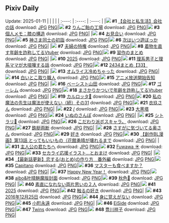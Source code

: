 ## Pixiv Daily
Update: 2025-01-11
|      |      |      |
| :----: | :----: | :----: |
|![](https://pixiv.microyu.workers.dev/c/240x480/img-master/img/2025/01/10/12/00/17/126076743_p0_master1200.jpg) **#1** [【会社と私生活】会社の話](https://www.pixiv.net/artworks/126076743) download: [JPG](https://pixiv.microyu.workers.dev/img-original/img/2025/01/10/12/00/17/126076743_p0.jpg) [PNG](https://pixiv.microyu.workers.dev/img-original/img/2025/01/10/12/00/17/126076743_p0.png)|![](https://pixiv.microyu.workers.dev/c/240x480/img-master/img/2025/01/10/07/30/03/126073046_p0_master1200.jpg) **#2** [りんご飴の工場](https://www.pixiv.net/artworks/126073046) download: [JPG](https://pixiv.microyu.workers.dev/img-original/img/2025/01/10/07/30/03/126073046_p0.jpg) [PNG](https://pixiv.microyu.workers.dev/img-original/img/2025/01/10/07/30/03/126073046_p0.png)|![](https://pixiv.microyu.workers.dev/c/240x480/img-master/img/2025/01/09/06/00/10/126042813_p0_master1200.jpg) **#3** [個人メモ：膝の構造](https://www.pixiv.net/artworks/126042813) download: [JPG](https://pixiv.microyu.workers.dev/img-original/img/2025/01/09/06/00/10/126042813_p0.jpg) [PNG](https://pixiv.microyu.workers.dev/img-original/img/2025/01/09/06/00/10/126042813_p0.png)|
|![](https://pixiv.microyu.workers.dev/c/240x480/img-master/img/2025/01/09/21/51/57/126060393_p0_master1200.jpg) **#4** [お見合い](https://www.pixiv.net/artworks/126060393) download: [JPG](https://pixiv.microyu.workers.dev/img-original/img/2025/01/09/21/51/57/126060393_p0.jpg) [PNG](https://pixiv.microyu.workers.dev/img-original/img/2025/01/09/21/51/57/126060393_p0.png)|![](https://pixiv.microyu.workers.dev/c/240x480/img-master/img/2025/01/09/19/21/43/126055634_p0_master1200.jpg) **#5** [神さま同士の初詣](https://www.pixiv.net/artworks/126055634) download: [JPG](https://pixiv.microyu.workers.dev/img-original/img/2025/01/09/19/21/43/126055634_p0.jpg) [PNG](https://pixiv.microyu.workers.dev/img-original/img/2025/01/09/19/21/43/126055634_p0.png)|![](https://pixiv.microyu.workers.dev/c/240x480/img-master/img/2025/01/10/20/29/14/126087587_p0_master1200.jpg) **#6** [次はいつ遊ぼっか](https://www.pixiv.net/artworks/126087587) download: [JPG](https://pixiv.microyu.workers.dev/img-original/img/2025/01/10/20/29/14/126087587_p0.jpg) [PNG](https://pixiv.microyu.workers.dev/img-original/img/2025/01/10/20/29/14/126087587_p0.png)|
|![](https://pixiv.microyu.workers.dev/c/240x480/img-master/img/2025/01/09/00/02/46/126036524_p0_master1200.jpg) **#7** [夫婦の特権](https://www.pixiv.net/artworks/126036524) download: [JPG](https://pixiv.microyu.workers.dev/img-original/img/2025/01/09/00/02/46/126036524_p0.jpg) [PNG](https://pixiv.microyu.workers.dev/img-original/img/2025/01/09/00/02/46/126036524_p0.png)|![](https://pixiv.microyu.workers.dev/c/240x480/img-master/img/2025/01/09/21/00/08/126058505_p0_master1200.jpg) **#8** [着物を直す年齢を詐称してるVtuber](https://www.pixiv.net/artworks/126058505) download: [JPG](https://pixiv.microyu.workers.dev/img-original/img/2025/01/09/21/00/08/126058505_p0.jpg) [PNG](https://pixiv.microyu.workers.dev/img-original/img/2025/01/09/21/00/08/126058505_p0.png)|![](https://pixiv.microyu.workers.dev/c/240x480/img-master/img/2025/01/09/00/00/35/126036292_p0_master1200.jpg) **#9** [習作のまとめ](https://www.pixiv.net/artworks/126036292) download: [JPG](https://pixiv.microyu.workers.dev/img-original/img/2025/01/09/00/00/35/126036292_p0.jpg) [PNG](https://pixiv.microyu.workers.dev/img-original/img/2025/01/09/00/00/35/126036292_p0.png)|
|![](https://pixiv.microyu.workers.dev/c/240x480/img-master/img/2025/01/09/02/20/20/126040129_p0_master1200.jpg) **#10** [2025](https://www.pixiv.net/artworks/126040129) download: [JPG](https://pixiv.microyu.workers.dev/img-original/img/2025/01/09/02/20/20/126040129_p0.jpg) [PNG](https://pixiv.microyu.workers.dev/img-original/img/2025/01/09/02/20/20/126040129_p0.png)|![](https://pixiv.microyu.workers.dev/c/240x480/img-master/img/2025/01/09/18/43/08/126054625_p0_master1200.jpg) **#11** [理系男子と理系ママが大喧嘩する話](https://www.pixiv.net/artworks/126054625) download: [JPG](https://pixiv.microyu.workers.dev/img-original/img/2025/01/09/18/43/08/126054625_p0.jpg) [PNG](https://pixiv.microyu.workers.dev/img-original/img/2025/01/09/18/43/08/126054625_p0.png)|![](https://pixiv.microyu.workers.dev/c/240x480/img-master/img/2025/01/10/11/21/05/126076123_p0_master1200.jpg) **#12** [2434まとめ【33】](https://www.pixiv.net/artworks/126076123) download: [JPG](https://pixiv.microyu.workers.dev/img-original/img/2025/01/10/11/21/05/126076123_p0.jpg) [PNG](https://pixiv.microyu.workers.dev/img-original/img/2025/01/10/11/21/05/126076123_p0.png)|
|![](https://pixiv.microyu.workers.dev/c/240x480/img-master/img/2025/01/09/18/22/05/126054129_p0_master1200.jpg) **#13** [オムライス冷めちゃった](https://www.pixiv.net/artworks/126054129) download: [JPG](https://pixiv.microyu.workers.dev/img-original/img/2025/01/09/18/22/05/126054129_p0.jpg) [PNG](https://pixiv.microyu.workers.dev/img-original/img/2025/01/09/18/22/05/126054129_p0.png)|![](https://pixiv.microyu.workers.dev/c/240x480/img-master/img/2025/01/10/20/30/02/126087613_p0_master1200.jpg) **#14** [白いとこ取り職人](https://www.pixiv.net/artworks/126087613) download: [JPG](https://pixiv.microyu.workers.dev/img-original/img/2025/01/10/20/30/02/126087613_p0.jpg) [PNG](https://pixiv.microyu.workers.dev/img-original/img/2025/01/10/20/30/02/126087613_p0.png)|![](https://pixiv.microyu.workers.dev/c/240x480/img-master/img/2025/01/10/15/52/05/126080426_p0_master1200.jpg) **#15** [アニメ放送開始告知](https://www.pixiv.net/artworks/126080426) download: [JPG](https://pixiv.microyu.workers.dev/img-original/img/2025/01/10/15/52/05/126080426_p0.jpg) [PNG](https://pixiv.microyu.workers.dev/img-original/img/2025/01/10/15/52/05/126080426_p0.png)|
|![](https://pixiv.microyu.workers.dev/c/240x480/img-master/img/2025/01/09/00/02/29/126036502_p0_master1200.jpg) **#16** [ベーシスト山田](https://www.pixiv.net/artworks/126036502) download: [JPG](https://pixiv.microyu.workers.dev/img-original/img/2025/01/09/00/02/29/126036502_p0.jpg) [PNG](https://pixiv.microyu.workers.dev/img-original/img/2025/01/09/00/02/29/126036502_p0.png)|![](https://pixiv.microyu.workers.dev/c/240x480/img-master/img/2025/01/10/00/00/10/126065055_p0_master1200.jpg) **#17** [ゴーレム](https://www.pixiv.net/artworks/126065055) download: [JPG](https://pixiv.microyu.workers.dev/img-original/img/2025/01/10/00/00/10/126065055_p0.jpg) [PNG](https://pixiv.microyu.workers.dev/img-original/img/2025/01/10/00/00/10/126065055_p0.png)|![](https://pixiv.microyu.workers.dev/c/240x480/img-master/img/2025/01/10/21/00/32/126088636_p0_master1200.jpg) **#18** [まさかりかついで年齢を詐称してるVtuber](https://www.pixiv.net/artworks/126088636) download: [JPG](https://pixiv.microyu.workers.dev/img-original/img/2025/01/10/21/00/32/126088636_p0.jpg) [PNG](https://pixiv.microyu.workers.dev/img-original/img/2025/01/10/21/00/32/126088636_p0.png)|
|![](https://pixiv.microyu.workers.dev/c/240x480/img-master/img/2025/01/09/21/04/48/126058757_p0_master1200.jpg) **#19** [カルロッタ🥀](https://www.pixiv.net/artworks/126058757) download: [JPG](https://pixiv.microyu.workers.dev/img-original/img/2025/01/09/21/04/48/126058757_p0.jpg) [PNG](https://pixiv.microyu.workers.dev/img-original/img/2025/01/09/21/04/48/126058757_p0.png)|![](https://pixiv.microyu.workers.dev/c/240x480/img-master/img/2025/01/10/00/01/07/126065263_p0_master1200.jpg) **#20** [私の魔法の先生は魔法が使えない（続）その31](https://www.pixiv.net/artworks/126065263) download: [JPG](https://pixiv.microyu.workers.dev/img-original/img/2025/01/10/00/01/07/126065263_p0.jpg) [PNG](https://pixiv.microyu.workers.dev/img-original/img/2025/01/10/00/01/07/126065263_p0.png)|![](https://pixiv.microyu.workers.dev/c/240x480/img-master/img/2025/01/09/00/55/00/126038180_p0_master1200.jpg) **#21** [衣玖さん](https://www.pixiv.net/artworks/126038180) download: [JPG](https://pixiv.microyu.workers.dev/img-original/img/2025/01/09/00/55/00/126038180_p0.jpg) [PNG](https://pixiv.microyu.workers.dev/img-original/img/2025/01/09/00/55/00/126038180_p0.png)|
|![](https://pixiv.microyu.workers.dev/c/240x480/img-master/img/2025/01/10/00/08/05/126065678_p0_master1200.jpg) **#22** [/](https://www.pixiv.net/artworks/126065678) download: [JPG](https://pixiv.microyu.workers.dev/img-original/img/2025/01/10/00/08/05/126065678_p0.jpg) [PNG](https://pixiv.microyu.workers.dev/img-original/img/2025/01/10/00/08/05/126065678_p0.png)|![](https://pixiv.microyu.workers.dev/c/240x480/img-master/img/2025/01/10/13/46/20/126078462_p0_master1200.jpg) **#23** [大黑塔](https://www.pixiv.net/artworks/126078462) download: [JPG](https://pixiv.microyu.workers.dev/img-original/img/2025/01/10/13/46/20/126078462_p0.jpg) [PNG](https://pixiv.microyu.workers.dev/img-original/img/2025/01/10/13/46/20/126078462_p0.png)|![](https://pixiv.microyu.workers.dev/c/240x480/img-master/img/2025/01/10/12/19/36/126077098_p0_master1200.jpg) **#24** [いぬのさんぽ](https://www.pixiv.net/artworks/126077098) download: [JPG](https://pixiv.microyu.workers.dev/img-original/img/2025/01/10/12/19/36/126077098_p0.jpg) [PNG](https://pixiv.microyu.workers.dev/img-original/img/2025/01/10/12/19/36/126077098_p0.png)|
|![](https://pixiv.microyu.workers.dev/c/240x480/img-master/img/2025/01/09/01/02/59/126038439_p0_master1200.jpg) **#25** [シトラリ🎨](https://www.pixiv.net/artworks/126038439) download: [JPG](https://pixiv.microyu.workers.dev/img-original/img/2025/01/09/01/02/59/126038439_p0.jpg) [PNG](https://pixiv.microyu.workers.dev/img-original/img/2025/01/09/01/02/59/126038439_p0.png)|![](https://pixiv.microyu.workers.dev/c/240x480/img-master/img/2025/01/10/12/21/01/126077093_p0_master1200.jpg) **#26** [こだわり派ボスキャラ。](https://www.pixiv.net/artworks/126077093) download: [JPG](https://pixiv.microyu.workers.dev/img-original/img/2025/01/10/12/21/01/126077093_p0.jpg) [PNG](https://pixiv.microyu.workers.dev/img-original/img/2025/01/10/12/21/01/126077093_p0.png)|![](https://pixiv.microyu.workers.dev/c/240x480/img-master/img/2025/01/10/07/01/55/126072708_p0_master1200.jpg) **#27** [鉄梃両断](https://www.pixiv.net/artworks/126072708) download: [JPG](https://pixiv.microyu.workers.dev/img-original/img/2025/01/10/07/01/55/126072708_p0.jpg) [PNG](https://pixiv.microyu.workers.dev/img-original/img/2025/01/10/07/01/55/126072708_p0.png)|
|![](https://pixiv.microyu.workers.dev/c/240x480/img-master/img/2025/01/10/00/04/27/126065535_p0_master1200.jpg) **#28** [さすがに気づいてる奥さん](https://www.pixiv.net/artworks/126065535) download: [JPG](https://pixiv.microyu.workers.dev/img-original/img/2025/01/10/00/04/27/126065535_p0.jpg) [PNG](https://pixiv.microyu.workers.dev/img-original/img/2025/01/10/00/04/27/126065535_p0.png)|![](https://pixiv.microyu.workers.dev/c/240x480/img-master/img/2025/01/09/10/34/18/126046144_p0_master1200.jpg) **#29** [好き](https://www.pixiv.net/artworks/126046144) download: [JPG](https://pixiv.microyu.workers.dev/img-original/img/2025/01/09/10/34/18/126046144_p0.jpg) [PNG](https://pixiv.microyu.workers.dev/img-original/img/2025/01/09/10/34/18/126046144_p0.png)|![](https://pixiv.microyu.workers.dev/c/240x480/img-master/img/2025/01/10/22/51/58/126092530_p0_master1200.jpg) **#30** [【創作BL漫画】第13話 とってもいいもの（花館勇晴が壊れるまで](https://www.pixiv.net/artworks/126092530) download: [JPG](https://pixiv.microyu.workers.dev/img-original/img/2025/01/10/22/51/58/126092530_p0.jpg) [PNG](https://pixiv.microyu.workers.dev/img-original/img/2025/01/10/22/51/58/126092530_p0.png)|
|![](https://pixiv.microyu.workers.dev/c/240x480/img-master/img/2025/01/09/10/32/28/126046127_p0_master1200.jpg) **#31** [主人公の君たちへ](https://www.pixiv.net/artworks/126046127) download: [JPG](https://pixiv.microyu.workers.dev/img-original/img/2025/01/09/10/32/28/126046127_p0.jpg) [PNG](https://pixiv.microyu.workers.dev/img-original/img/2025/01/09/10/32/28/126046127_p0.png)|![](https://pixiv.microyu.workers.dev/c/240x480/img-master/img/2025/01/09/07/23/16/126043810_p0_master1200.jpg) **#32** [Fuwawa ☀️](https://www.pixiv.net/artworks/126043810) download: [JPG](https://pixiv.microyu.workers.dev/img-original/img/2025/01/09/07/23/16/126043810_p0.jpg) [PNG](https://pixiv.microyu.workers.dev/img-original/img/2025/01/09/07/23/16/126043810_p0.png)|![](https://pixiv.microyu.workers.dev/c/240x480/img-master/img/2025/01/10/17/49/37/126082794_p0_master1200.jpg) **#33** [セカライ応援イラスト…とおまけ](https://www.pixiv.net/artworks/126082794) download: [JPG](https://pixiv.microyu.workers.dev/img-original/img/2025/01/10/17/49/37/126082794_p0.jpg) [PNG](https://pixiv.microyu.workers.dev/img-original/img/2025/01/10/17/49/37/126082794_p0.png)|
|![](https://pixiv.microyu.workers.dev/c/240x480/img-master/img/2025/01/10/12/19/58/126077111_p0_master1200.jpg) **#34** [【最新話更新】恋する(おとめ)の作り方　番外編](https://www.pixiv.net/artworks/126077111) download: [JPG](https://pixiv.microyu.workers.dev/img-original/img/2025/01/10/12/19/58/126077111_p0.jpg) [PNG](https://pixiv.microyu.workers.dev/img-original/img/2025/01/10/12/19/58/126077111_p0.png)|![](https://pixiv.microyu.workers.dev/c/240x480/img-master/img/2025/01/09/15/21/53/126050406_p0_master1200.jpg) **#35** [Capitano](https://www.pixiv.net/artworks/126050406) download: [JPG](https://pixiv.microyu.workers.dev/img-original/img/2025/01/09/15/21/53/126050406_p0.jpg) [PNG](https://pixiv.microyu.workers.dev/img-original/img/2025/01/09/15/21/53/126050406_p0.png)|![](https://pixiv.microyu.workers.dev/c/240x480/img-master/img/2025/01/10/21/05/09/126088817_p0_master1200.jpg) **#36** [マスターも食べますか？](https://www.pixiv.net/artworks/126088817) download: [JPG](https://pixiv.microyu.workers.dev/img-original/img/2025/01/10/21/05/09/126088817_p0.jpg) [PNG](https://pixiv.microyu.workers.dev/img-original/img/2025/01/10/21/05/09/126088817_p0.png)|
|![](https://pixiv.microyu.workers.dev/c/240x480/img-master/img/2025/01/09/15/54/04/126050874_p0_master1200.jpg) **#37** [Happy New Year！](https://www.pixiv.net/artworks/126050874) download: [JPG](https://pixiv.microyu.workers.dev/img-original/img/2025/01/09/15/54/04/126050874_p0.jpg) [PNG](https://pixiv.microyu.workers.dev/img-original/img/2025/01/09/15/54/04/126050874_p0.png)|![](https://pixiv.microyu.workers.dev/c/240x480/img-master/img/2025/01/10/03/18/15/126070129_p0_master1200.jpg) **#38** [aibo&叶晴魅魔版封面](https://www.pixiv.net/artworks/126070129) download: [JPG](https://pixiv.microyu.workers.dev/img-original/img/2025/01/10/03/18/15/126070129_p0.jpg) [PNG](https://pixiv.microyu.workers.dev/img-original/img/2025/01/10/03/18/15/126070129_p0.png)|![](https://pixiv.microyu.workers.dev/c/240x480/img-master/img/2025/01/10/00/02/07/126065375_p0_master1200.jpg) **#39** [秋色🐇](https://www.pixiv.net/artworks/126065375) download: [JPG](https://pixiv.microyu.workers.dev/img-original/img/2025/01/10/00/02/07/126065375_p0.jpg) [PNG](https://pixiv.microyu.workers.dev/img-original/img/2025/01/10/00/02/07/126065375_p0.png)|
|![](https://pixiv.microyu.workers.dev/c/240x480/img-master/img/2025/01/10/00/13/55/126065923_p0_master1200.jpg) **#40** [素直になれない両片思いの２人](https://www.pixiv.net/artworks/126065923) download: [JPG](https://pixiv.microyu.workers.dev/img-original/img/2025/01/10/00/13/55/126065923_p0.jpg) [PNG](https://pixiv.microyu.workers.dev/img-original/img/2025/01/10/00/13/55/126065923_p0.png)|![](https://pixiv.microyu.workers.dev/c/240x480/img-master/img/2025/01/09/21/02/20/126058674_p0_master1200.jpg) **#41** [2025](https://www.pixiv.net/artworks/126058674) download: [JPG](https://pixiv.microyu.workers.dev/img-original/img/2025/01/09/21/02/20/126058674_p0.jpg) [PNG](https://pixiv.microyu.workers.dev/img-original/img/2025/01/09/21/02/20/126058674_p0.png)|![](https://pixiv.microyu.workers.dev/c/240x480/img-master/img/2025/01/10/00/33/51/126066618_p0_master1200.jpg) **#42** [触るの好き](https://www.pixiv.net/artworks/126066618) download: [JPG](https://pixiv.microyu.workers.dev/img-original/img/2025/01/10/00/33/51/126066618_p0.jpg) [PNG](https://pixiv.microyu.workers.dev/img-original/img/2025/01/10/00/33/51/126066618_p0.png)|
|![](https://pixiv.microyu.workers.dev/c/240x480/img-master/img/2025/01/10/00/00/40/126065193_p0_master1200.jpg) **#43** [2016年12月25日](https://www.pixiv.net/artworks/126065193) download: [JPG](https://pixiv.microyu.workers.dev/img-original/img/2025/01/10/00/00/40/126065193_p0.jpg) [PNG](https://pixiv.microyu.workers.dev/img-original/img/2025/01/10/00/00/40/126065193_p0.png)|![](https://pixiv.microyu.workers.dev/c/240x480/img-master/img/2025/01/09/14/44/16/126049882_p0_master1200.jpg) **#44** [身に覚えがない](https://www.pixiv.net/artworks/126049882) download: [JPG](https://pixiv.microyu.workers.dev/img-original/img/2025/01/09/14/44/16/126049882_p0.jpg) [PNG](https://pixiv.microyu.workers.dev/img-original/img/2025/01/09/14/44/16/126049882_p0.png)|![](https://pixiv.microyu.workers.dev/c/240x480/img-master/img/2025/01/09/00/00/13/126036194_p0_master1200.jpg) **#45** [小町永遠](https://www.pixiv.net/artworks/126036194) download: [JPG](https://pixiv.microyu.workers.dev/img-original/img/2025/01/09/00/00/13/126036194_p0.jpg) [PNG](https://pixiv.microyu.workers.dev/img-original/img/2025/01/09/00/00/13/126036194_p0.png)|
|![](https://pixiv.microyu.workers.dev/c/240x480/img-master/img/2025/01/09/14/30/15/126049703_p0_master1200.jpg) **#46** [EiSide](https://www.pixiv.net/artworks/126049703) download: [JPG](https://pixiv.microyu.workers.dev/img-original/img/2025/01/09/14/30/15/126049703_p0.jpg) [PNG](https://pixiv.microyu.workers.dev/img-original/img/2025/01/09/14/30/15/126049703_p0.png)|![](https://pixiv.microyu.workers.dev/c/240x480/img-master/img/2025/01/09/12/01/20/126047436_p0_master1200.jpg) **#47** [Twins](https://www.pixiv.net/artworks/126047436) download: [JPG](https://pixiv.microyu.workers.dev/img-original/img/2025/01/09/12/01/20/126047436_p0.jpg) [PNG](https://pixiv.microyu.workers.dev/img-original/img/2025/01/09/12/01/20/126047436_p0.png)|![](https://pixiv.microyu.workers.dev/c/240x480/img-master/img/2025/01/10/01/05/43/126056381_p0_master1200.jpg) **#48** [豊川祥子](https://www.pixiv.net/artworks/126056381) download: [JPG](https://pixiv.microyu.workers.dev/img-original/img/2025/01/10/01/05/43/126056381_p0.jpg) [PNG](https://pixiv.microyu.workers.dev/img-original/img/2025/01/10/01/05/43/126056381_p0.png)|
